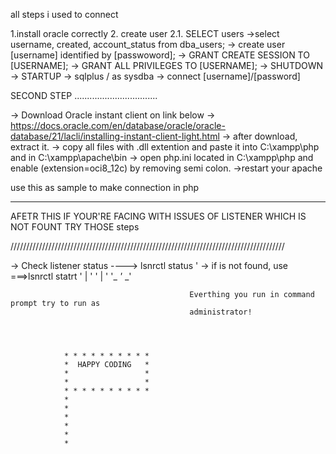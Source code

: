 all steps i used to connect

1.install oracle correctly
2. create user
2.1. SELECT users
->select username, created, account_status from dba_users;
-> create user [username] identified by [passwoword];
-> GRANT CREATE SESSION TO [USERNAME];
-> GRANT ALL PRIVILEGES TO [USERNAME];
-> SHUTDOWN
-> STARTUP
-> sqlplus / as sysdba
-> connect [username]/[password]


SECOND STEP
.................................

-> Download Oracle instant client on link below
-> https://docs.oracle.com/en/database/oracle/oracle-database/21/lacli/installing-instant-client-light.html
-> after download, extract it.
-> copy all files with .dll extention and paste it into C:\xampp\php and in C:\xampp\apache\bin
-> open php.ini located in C:\xampp\php and enable (extension=oci8_12c) by removing semi colon.
->restart your apache


use this as sample to make connection in php

<?php

// Replace with your Oracle database credentials
$username = 'your_username';
$password = 'your_password';
$connectionString = '(DESCRIPTION=(ADDRESS_LIST=(ADDRESS=(PROTOCOL=TCP)(HOST=your_host)(PORT=your_port)))(CONNECT_DATA=(SID=your_sid)))';

$conn = oci_connect($username, $password, $connectionString);

if (!$conn) {
  $m = oci_error();
  echo 'Connection error: ' . $m['message'] . "\n";
  exit;
} else {
  echo 'Successfully connected to Oracle!';
}

oci_close($conn);  // Close the connection

?>




***************************************
AFETR THIS IF YOUR'RE FACING WITH ISSUES OF LISTENER WHICH IS NOT FOUNT TRY THOSE steps

///////////////////////////////////////////////////////////////////////////////////////

-> Check listener status ----> lsnrctl status   '
-> if is not found, use ===>lsnrctl statrt    ' |  '
                                             '  |  '
                                            '_ _'_ _'

                                            Everthing you run in command prompt try to run as 
                                            administrator!


                

                * * * * * * * * * *
                *  HAPPY CODING   *
                *                 *
                *                 *
                * * * * * * * * * *
                *
                *
                *
                *
                *
                *
